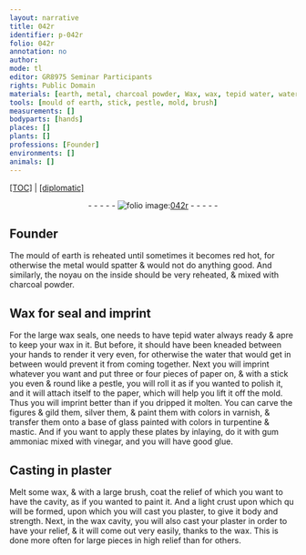 ```yaml
---
layout: narrative
title: 042r
identifier: p-042r
folio: 042r
annotation: no
author:
mode: tl
editor: GR8975 Seminar Participants
rights: Public Domain
materials: [earth, metal, charcoal powder, Wax, wax, tepid water, water, paper, colors in varnish, glass, colors in turpentine & mastic, gum ammoniac, vinegar, glue, plaster]
tools: [mould of earth, stick, pestle, mold, brush]
measurements: []
bodyparts: [hands]
places: []
plants: []
professions: [Founder]
environments: []
animals: []
---
```


 <p><a href="{{ site.baseurl }}/translation/">[TOC]</a> | <a href="{{ site.baseurl }}/texts/p-042r_tc/" target="_blank">[diplomatic]</a></p><div class="folio" align="center">- - - - - <a href="http://gallica.bnf.fr/ark:/12148/btv1b10500001g/f89.image" target="_blank"><img src="https://cu-mkp.github.io/2017-workshop-edition/assets/photo-icon.png" alt="folio image: " style="display:inline-block; margin-bottom:-3px;"/>042r</a> - - - - - </div>  
  

## <span class="pro">Founder</span>

 
The <span class="tl">mould of <span class="m">earth</span></span> is reheated until sometimes it becomes red hot, for otherwise the <span class="m">metal</span> would spatter & would not do anything good. And similarly, the noyau on the inside should be very reheated, & mixed with <span class="m">charcoal powder</span>.
 
 
  

## <span class="m">Wax</span> for seal and imprint

 
For the large <span class="m">wax</span> seals, one needs to have <span class="m">tepid water</span> always ready & <span class="del">apre</span> to keep your <span class="m">wax</span> in it. But before, it should have been kneaded between your <span class="bp">hands</span> to render it very even, for otherwise the <span class="m">water</span> that would get in between would prevent it from coming together. Next you will imprint whatever you want and put three or four pieces of <span class="m">paper</span> on, & with a <span class="tl">stick</span> <span class="del">you</span> even & round like a <span class="tl">pestle</span>, you will roll it as if you wanted to polish it, and it will attach itself to the <span class="m">paper</span>, which will help you lift it off the <span class="tl">mold</span>. Thus you will imprint better than if you dripped it molten. You can carve the figures & gild them, silver them, & paint them with <span class="m">colors in varnish</span>, & transfer them onto a base of <span class="m">glass</span> painted with <span class="m">colors in turpentine & mastic</span>. And if you want to apply these plates by inlaying, do it with <span class="m">gum ammoniac </span> mixed with <span class="m">vinegar</span>, and you will have good <span class="m">glue</span>.
 
 
  

## Casting in <span class="m">plaster</span>

 
Melt some <span class="m">wax</span>, & with a large <span class="tl">brush</span>, coat the relief of which you want to have the cavity, as if you wanted to paint it. And a light crust <span class="del">upon which qu</span> will be formed, upon which you will cast <span class="del">you</span> <span class="m">plaster</span>, to give it body and strength. Next, in the <span class="m">wax</span> cavity, you will also cast your <span class="m">plaster</span> in order to have your relief, & it will come out very easily, thanks to the <span class="m">wax</span>. This is done more often for large pieces in high relief than for others.
 
 